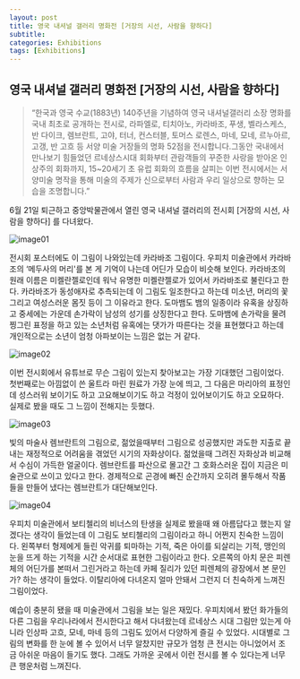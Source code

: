 ```yaml
---
layout: post
title: 영국 내셔널 갤러리 명화전 [거장의 시선, 사람을 향하다]
subtitle: 
categories: Exhibitions
tags: [Exhibitions]
---
```


## 영국 내셔널 갤러리 명화전 [거장의 시선, 사람을 향하다]
>“한국과 영국 수교(1883년) 140주년을 기념하여 영국 내셔널갤러리 소장 명화를 국내 최초로 공개하는 전시로, 라파엘로, 티치아노, 카라바조, 푸생, 벨라스케스, 반 다이크, 렘브란트, 고야, 터너, 컨스터블, 토머스 로렌스, 마네, 모네, 르누아르, 고갱, 반 고흐 등 서양 미술 거장들의 명화 52점을 전시합니다.그동안 국내에서 만나보기 힘들었던 르네상스시대 회화부터 관람객들의 꾸준한 사랑을 받아온 인상주의 회화까지, 15~20세기 초 유럽 회화의 흐름을 살피는 이번 전시에서는 서양미술 명작을 통해 미술의 주제가 신으로부터 사람과 우리 일상으로 향하는 모습을 조명합니다.”

6월 21일 퇴근하고 중앙박물관에서 열린 영국 내셔널 갤러리의 전시회 [거장의 시선, 사람을 향하다] 를 다녀왔다.

![image01](https://github.com/chaewon1kim/chaewon1kim.github.io/assets/98368902/4fb527a1-6489-4fa6-bfe2-c6d21507784f)


전시회 포스터에도 이 그림이 나와있는데 카라바조 그림이다. 우피치 미술관에서 카라바조의 ‘메두사의 머리'를 본 게 기억이 나는데 어딘가 모습이 비슷해 보인다. 카라바조의 원래 이름은 미켈란젤로인데 워낙 유명한 미켈란젤로가 있어서 카라바조로 불린다고 한다. 카라바조가 동성애자로 추측되는데 이 그림도 일조한다고 하는데 미소년, 머리의 꽃 그리고 여성스러운 몸짓 등이 그 이유라고 한다. 도마뱀도 뱀의 일종이라 유혹을 상징하고 중세에는 가운데 손가락이 남성의 성기를 상징한다고 한다. 도마뱀에 손가락을 물려 찡그린 표정을 하고 있는 소년처럼 유혹에는 댓가가 따른다는 것을 표현했다고 하는데 개인적으로는 소년이 엄청 아파보이는 느낌은 없는 거 같다.

![image02](https://github.com/chaewon1kim/chaewon1kim.github.io/assets/98368902/e4d95a63-fc1e-4d94-b40e-9e89c7108bb0)

이번 전시회에서 유튜브로 무슨 그림이 있는지 찾아보고는 가장 기대했던 그림이었다. 첫번째로는 아낌없이 쓴 울트라 마린 원료가 가장 눈에 띄고, 그 다음은 마리아의 표정인데 성스러워 보이기도 하고 고요해보이기도 하고 걱정이 있어보이기도 하고 오묘하다. 실제로 봤을 때도 그 느낌이 전해지는 듯했다.

![image03](https://github.com/chaewon1kim/chaewon1kim.github.io/assets/98368902/dc0232e7-1c9c-4ca9-b7ea-55e219eca1b9)

빛의 마술사 렘브란트의 그림으로, 젊었을때부터 그림으로 성공했지만 과도한 지출로 끝내는 재정적으로 어려움을 겪었던 시기의 자화상이다. 젊었을때 그려진 자화상과 비교해서 수심이 가득한 얼굴이다. 렘브란트를 파산으로 몰고간 그 호화스러운 집이 지금은 미술관으로 쓰이고 있다고 한다. 
경제적으로 곤경에 빠진 순간까지 오히려 몰두해서 작품들을 만들어 냈다는 렘브란트가 대단해보인다.

![image04](https://github.com/chaewon1kim/chaewon1kim.github.io/assets/98368902/c7bc1360-811d-4837-9f60-314e9a2908ac)



우피치 미술관에서 보티첼리의 비너스의 탄생을 실제로 봤을때 왜 아름답다고 했는지 알겠다는 생각이 들었는데 이 그림도 보티첼리의 그림이라고 하니 어쩐지 친숙한 느낌이다. 왼쪽부터 형제에게 들린 악귀를 퇴마하는 기적, 죽은 아이를 되살리는 기적, 맹인의 눈을 뜨게 하는 기적을 시간 순서대로 표현한 그림이라고 한다. 오른쪽의 아치 문은 피렌체의 어딘가를 본떠서 그린거라고 하는데 카페 질리가 있던 피렌체의 광장에서 본 문인가? 하는 생각이 들었다. 이탈리아에 다녀온지 얼마 안돼서 그런지 더 친숙하게 느껴진 그림이었다.

예습이 충분히 됐을 때 미술관에서 그림을 보는 일은 재밌다. 우피치에서 봤던 화가들의 다른 그림을 우리나라에서 전시한다고 해서 다녀왔는데 르네상스 시대 그림만 있는게 아니라 인상파 고흐, 모네, 마네 등의 그림도 있어서 다양하게 즐길 수 있었다. 시대별로 그림의 변화를 한 눈에 볼 수 있어서 너무 알찼지만 규모가 엄청 큰 전시는 아니었어서 조금 아쉬운 마음이 들기도 했다. 그래도 가까운 곳에서 이런 전시를 볼 수 있다는게 너무 큰 행운처럼 느껴진다.





